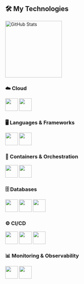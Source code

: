 ## 🛠️ My Technologies

<img height="180em" src="https://github-readme-stats.vercel.app/api/top-langs/?username=arthurfll&hide_progress=true&theme=nord" alt="GitHub Stats"/>

### ☁️ Cloud
<img src="https://cdn.jsdelivr.net/gh/devicons/devicon@latest/icons/azure/azure-original.svg" height="40" /> 
<img src="https://cdn.jsdelivr.net/gh/devicons/devicon@latest/icons/cosmosdb/cosmosdb-plain.svg" height="40" />

### 🖥️ Languages & Frameworks
<img src="https://cdn.jsdelivr.net/gh/devicons/devicon@latest/icons/csharp/csharp-original.svg" height="40" /> 
<img src="https://cdn.jsdelivr.net/gh/devicons/devicon@latest/icons/dotnetcore/dotnetcore-original.svg" height="40" />

### 🐳 Containers & Orchestration
<img src="https://cdn.jsdelivr.net/gh/devicons/devicon@latest/icons/docker/docker-plain-wordmark.svg" height="40" /> 
<img src="https://cdn.jsdelivr.net/gh/devicons/devicon@latest/icons/kubernetes/kubernetes-original.svg" height="40" />

### 🗄️ Databases
<img src="https://cdn.jsdelivr.net/gh/devicons/devicon@latest/icons/microsoftsqlserver/microsoftsqlserver-original.svg" height="40" /> 
<img src="https://cdn.jsdelivr.net/gh/devicons/devicon@latest/icons/postgresql/postgresql-original.svg" height="40" /> 
<img src="https://cdn.jsdelivr.net/gh/devicons/devicon@latest/icons/redis/redis-original.svg" height="40" />

### ⚙️ CI/CD
<img src="https://cdn.jsdelivr.net/gh/devicons/devicon@latest/icons/github/github-original.svg" height="40" /> 
<img src="https://cdn.jsdelivr.net/gh/devicons/devicon@latest/icons/jenkins/jenkins-original.svg" height="40" /> 
<img src="https://cdn.jsdelivr.net/gh/devicons/devicon@latest/icons/terraform/terraform-original.svg" height="40" />

### 📊 Monitoring & Observability
<img src="https://cdn.jsdelivr.net/gh/devicons/devicon@latest/icons/prometheus/prometheus-original.svg" height="40" /> 
<img src="https://cdn.jsdelivr.net/gh/devicons/devicon@latest/icons/grafana/grafana-original.svg" height="40" />
